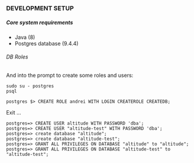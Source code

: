 ### DEVELOPMENT SETUP

##### Core system requirements

* Java (8)
* Postgres database (9.4.4)

###### DB Roles

And into the prompt to create some roles and users:
    
    sudo su - postgres
    psql
    
    postgres $> CREATE ROLE andrei WITH LOGIN CREATEROLE CREATEDB;
    
Exit ...

    postgres=> CREATE USER altitude WITH PASSWORD 'dba';
    postgres=> CREATE USER "altitude-test" WITH PASSWORD 'dba';
    postgres=> create database "altitude";
    postgres=> create database "altitude-test";
    postgres=> GRANT ALL PRIVILEGES ON DATABASE "altitude" to "altitude";
    postgres=> GRANT ALL PRIVILEGES ON DATABASE "altitude-test" to "altitude-test";
